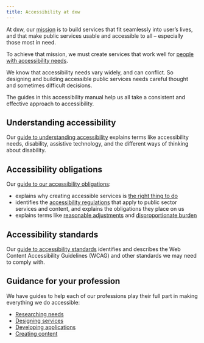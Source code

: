 ```yaml
---
title: Accessibility at dxw
---
```


At dxw, our [mission](https://playbook.dxw.com/about-us/our-mission-values-and-principles/#our-mission) is to build services that fit seamlessly into user’s lives, and that make public services usable and accessible to all – especially those most in need.

To achieve that mission, we must create services that work well for
[people with accessibility needs](/introduction/#what-we-mean-by-people-with-accessibility-needs).

We know that accessibility needs vary widely, and can conflict. So designing and building accessible public services needs careful thought and sometimes difficult decisions.

The guides in this accessibility manual help us all take a consistent and effective approach to accessibility.

## Understanding accessibility

Our [guide to understanding accessibility](/introduction/) explains terms like accessibility needs, disability, assistive technology, and the different ways of thinking about disability.

## Accessibility obligations

Our [guide to our accessibility obligations](/introduction/obligations):

* explains why creating accessible services is [the right thing to do](/introduction/obligations/#moral-obligations)
* identifies the [accessibility regulations](/introduction/obligations/#accessibility-regulations) that apply to
  public sector services and content, and explains the obligations they place on us
* explains terms like [reasonable adjustments](/introduction/obligations/#reasonable-adjustments) and
  [disproportionate burden](/introduction/obligations/#disproportionate-burden)

## Accessibility standards

Our [guide to accessibility standards](/introduction/standards) identifies and describes the Web Content Accessibility Guidelines (WCAG) and other standards we may need to comply with.

## Guidance for your profession

We have guides to help each of our professions play their full part in making everything we do accessible:

* [Researching needs](/research/)
* [Designing services](/interaction-design/)
* [Developing applications](/development/)
* [Creating content](/content/)

